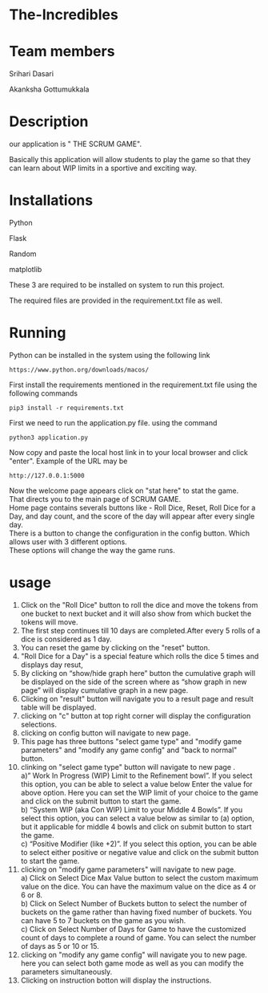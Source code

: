 # The-Incredibles

# Team members

Srihari Dasari<br />

Akanksha Gottumukkala<br />

# Description 
our application is " THE SCRUM GAME".<br />

Basically this application will allow students to play the game so that they can learn about WIP limits in a sportive and exciting way.<br />

# Installations
Python<br />

Flask<br />

Random<br />

matplotlib<br />

These 3 are required to be installed on system to run this project.<br />

The required files are provided in the requirement.txt file as well.<br />

# Running
Python can be installed in the system using the following link
```
https://www.python.org/downloads/macos/
```
First install the requirements mentioned in the requirement.txt file using the following commands
```
pip3 install -r requirements.txt
```
First we need to run the application.py file. using the command
```
python3 application.py
```
Now copy and paste the local host link in to your local browser and click "enter".
Example of the URL may be 
```
http://127.0.0.1:5000
```

Now the welcome page appears click on "stat here" to stat the game.<br />
That directs you to the main page of SCRUM GAME.<br />
Home page contains severals buttons like - Roll Dice, Reset, Roll Dice for a Day, and day count, and the score of the day will appear after every single day.<br />
There is a button to change the configuration in the config button. Which allows user with 3 different options.<br />
These options will change the way the game runs.<br />

# usage
  1. Click on the "Roll  Dice" button to roll the dice and move the tokens from one bucket to next bucket 
  and it will also show from which bucket the tokens will move.<br />
  2. The first step continues till 10 days are completed.After every 5 rolls of a dice is considered as 1 day.<br />
  3. You can reset the game by clicking on the "reset" button.<br />
  4. "Roll Dice for a Day" is a special feature which rolls the dice 5 times and displays day resut,<br />
  5. By clicking on “show/hide graph here” button the cumulative graph will be displayed on the side of the screen
   where as “show graph in new page” will display cumulative graph in a new page.<br />
  6. Clicking on "result" button will navigate you to a result page and result table will be displayed.<br />
  7. clicking on  "c" button at top right corner will display the configuration selections.<br />
  8. clicking on config button will navigate to new page.<br />
  9. This page has three buttons "select game type" and "modify game parameters" and "modify any game config" and "back to normal" button.<br />
  10. clinking on "select game type" button will navigate to new page .<br />
     a)” Work In Progress (WIP) Limit to the Refinement bowl”. 
     If you select this option, you can be able to select a value below Enter the value for above option. 
     Here you can set the WIP limit of your choice to the game and click on the submit button to start the game.<br />
     b) “System WIP (aka Con WIP) Limit to your Middle 4 Bowls”. 
     If you select this option, you can select a value below as similar to (a) option, but it applicable for middle 4 bowls and click on submit button to    start the game.<br />
     c) “Positive Modifier (like +2)”. 
     If you select this option, you can be able to select either positive or negative value and click on the submit button to start the game.<br />
  11. clicking on "modify game parameters" will navigate to new page.<br />
     a) Click on Select Dice Max Value button to select the custom maximum value on the dice. You can have the maximum value on the dice as 4 or 6 or 8.<br />
     b) Click on Select Number of Buckets button to select the number of buckets on the game rather than having fixed number of buckets. You can have 5 to 7 buckets on the game as you wish.<br />
     c) Click on Select Number of Days for Game to have the customized count of days to complete a round of game. You can select the number of days as 5 or 10 or 15.<br />
  12. clicking on "modify any game config" will navigate you to new page. here you can select both game mode  as well as you can modify the parameters simultaneously.<br />   
  13. Clicking on instruction botton will display the instructions.<br /> 
  
